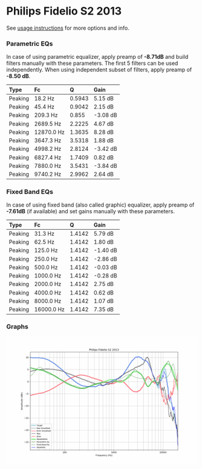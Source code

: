 # Philips Fidelio S2 2013
See [usage instructions](https://github.com/jaakkopasanen/AutoEq#usage) for more options and info.

### Parametric EQs
In case of using parametric equalizer, apply preamp of **-8.71dB** and build filters manually
with these parameters. The first 5 filters can be used independently.
When using independent subset of filters, apply preamp of **-8.50 dB**.

| Type    | Fc         |      Q | Gain     |
|:--------|:-----------|:-------|:---------|
| Peaking | 18.2 Hz    | 0.5943 | 5.15 dB  |
| Peaking | 45.4 Hz    | 0.9042 | 2.15 dB  |
| Peaking | 209.3 Hz   | 0.855  | -3.08 dB |
| Peaking | 2689.5 Hz  | 2.2225 | 4.67 dB  |
| Peaking | 12870.0 Hz | 1.3635 | 8.28 dB  |
| Peaking | 3647.3 Hz  | 3.5318 | 1.88 dB  |
| Peaking | 4998.2 Hz  | 2.8124 | -3.42 dB |
| Peaking | 6827.4 Hz  | 1.7409 | 0.82 dB  |
| Peaking | 7880.0 Hz  | 3.5431 | -3.84 dB |
| Peaking | 9740.2 Hz  | 2.9962 | 2.64 dB  |

### Fixed Band EQs
In case of using fixed band (also called graphic) equalizer, apply preamp of **-7.61dB**
(if available) and set gains manually with these parameters.

| Type    | Fc         |      Q | Gain     |
|:--------|:-----------|:-------|:---------|
| Peaking | 31.3 Hz    | 1.4142 | 5.79 dB  |
| Peaking | 62.5 Hz    | 1.4142 | 1.80 dB  |
| Peaking | 125.0 Hz   | 1.4142 | -1.40 dB |
| Peaking | 250.0 Hz   | 1.4142 | -2.86 dB |
| Peaking | 500.0 Hz   | 1.4142 | -0.03 dB |
| Peaking | 1000.0 Hz  | 1.4142 | -0.28 dB |
| Peaking | 2000.0 Hz  | 1.4142 | 2.75 dB  |
| Peaking | 4000.0 Hz  | 1.4142 | 0.62 dB  |
| Peaking | 8000.0 Hz  | 1.4142 | 1.07 dB  |
| Peaking | 16000.0 Hz | 1.4142 | 7.35 dB  |

### Graphs
![](./Philips%20Fidelio%20S2%202013.png)